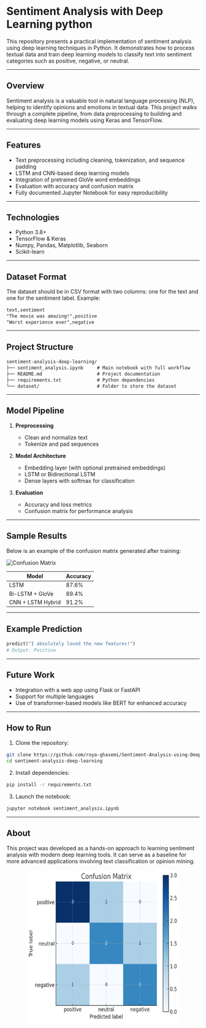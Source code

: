 # Sentiment Analysis with Deep Learning python

This repository presents a practical implementation of sentiment analysis using deep learning techniques in Python. It demonstrates how to process textual data and train deep learning models to classify text into sentiment categories such as positive, negative, or neutral.

---

## Overview

Sentiment analysis is a valuable tool in natural language processing (NLP), helping to identify opinions and emotions in textual data. This project walks through a complete pipeline, from data preprocessing to building and evaluating deep learning models using Keras and TensorFlow.

---

## Features

* Text preprocessing including cleaning, tokenization, and sequence padding
* LSTM and CNN-based deep learning models
* Integration of pretrained GloVe word embeddings
* Evaluation with accuracy and confusion matrix
* Fully documented Jupyter Notebook for easy reproducibility

---

## Technologies

* Python 3.8+
* TensorFlow & Keras
* Numpy, Pandas, Matplotlib, Seaborn
* Scikit-learn

---

## Dataset Format

The dataset should be in CSV format with two columns: one for the text and one for the sentiment label. Example:

```csv
text,sentiment
"The movie was amazing!",positive
"Worst experience ever",negative
```

---

## Project Structure

```
sentiment-analysis-deep-learning/
├── sentiment_analysis.ipynb     # Main notebook with full workflow
├── README.md                    # Project documentation
├── requirements.txt             # Python dependencies
└── dataset/                     # Folder to store the dataset
```

---

## Model Pipeline

1. **Preprocessing**

   * Clean and normalize text
   * Tokenize and pad sequences

2. **Model Architecture**

   * Embedding layer (with optional pretrained embeddings)
   * LSTM or Bidirectional LSTM
   * Dense layers with softmax for classification

3. **Evaluation**

   * Accuracy and loss metrics
   * Confusion matrix for performance analysis

---

## Sample Results

Below is an example of the confusion matrix generated after training:

![Confusion Matrix](assets/confusion_matrix.png)

| Model             | Accuracy |
| ----------------- | -------- |
| LSTM              | 87.6%    |
| Bi-LSTM + GloVe   | 89.4%    |
| CNN + LSTM Hybrid | 91.2%    |

---

## Example Prediction

```python
predict("I absolutely loved the new features!")
# Output: Positive
```

---

## Future Work

* Integration with a web app using Flask or FastAPI
* Support for multiple languages
* Use of transformer-based models like BERT for enhanced accuracy

---

## How to Run

1. Clone the repository:

```bash
git clone https://github.com/roya-ghasemi/Sentiment-Analysis-using-Deep-Learning.git
cd sentiment-analysis-deep-learning
```

2. Install dependencies:

```bash
pip install -r requirements.txt
```

3. Launch the notebook:

```bash
jupyter notebook sentiment_analysis.ipynb
```

---

## About
This project was developed as a hands-on approach to learning sentiment analysis with modern deep learning tools. It can serve as a baseline for more advanced applications involving text classification or opinion mining.
<p align="center">
  <img src="output.png" width="400" height="400" alt="Confusion Matrix">
</p>
